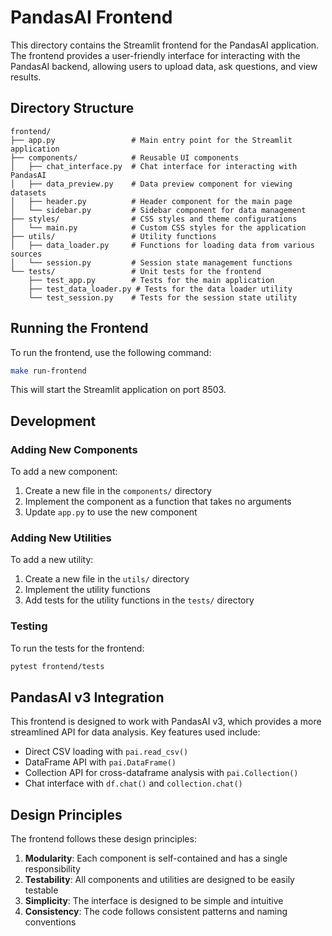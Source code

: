 # PandasAI Frontend

This directory contains the Streamlit frontend for the PandasAI application. The frontend provides a user-friendly interface for interacting with the PandasAI backend, allowing users to upload data, ask questions, and view results.

## Directory Structure

```
frontend/
├── app.py                 # Main entry point for the Streamlit application
├── components/            # Reusable UI components
│   ├── chat_interface.py  # Chat interface for interacting with PandasAI
│   ├── data_preview.py    # Data preview component for viewing datasets
│   ├── header.py          # Header component for the main page
│   └── sidebar.py         # Sidebar component for data management
├── styles/                # CSS styles and theme configurations
│   └── main.py            # Custom CSS styles for the application
├── utils/                 # Utility functions
│   ├── data_loader.py     # Functions for loading data from various sources
│   └── session.py         # Session state management functions
└── tests/                 # Unit tests for the frontend
    ├── test_app.py        # Tests for the main application
    ├── test_data_loader.py # Tests for the data loader utility
    └── test_session.py    # Tests for the session state utility
```

## Running the Frontend

To run the frontend, use the following command:

```bash
make run-frontend
```

This will start the Streamlit application on port 8503.

## Development

### Adding New Components

To add a new component:

1. Create a new file in the `components/` directory
2. Implement the component as a function that takes no arguments
3. Update `app.py` to use the new component

### Adding New Utilities

To add a new utility:

1. Create a new file in the `utils/` directory
2. Implement the utility functions
3. Add tests for the utility functions in the `tests/` directory

### Testing

To run the tests for the frontend:

```bash
pytest frontend/tests
```

## PandasAI v3 Integration

This frontend is designed to work with PandasAI v3, which provides a more streamlined API for data analysis. Key features used include:

- Direct CSV loading with `pai.read_csv()`
- DataFrame API with `pai.DataFrame()`
- Collection API for cross-dataframe analysis with `pai.Collection()`
- Chat interface with `df.chat()` and `collection.chat()`

## Design Principles

The frontend follows these design principles:

1. **Modularity**: Each component is self-contained and has a single responsibility
2. **Testability**: All components and utilities are designed to be easily testable
3. **Simplicity**: The interface is designed to be simple and intuitive
4. **Consistency**: The code follows consistent patterns and naming conventions
